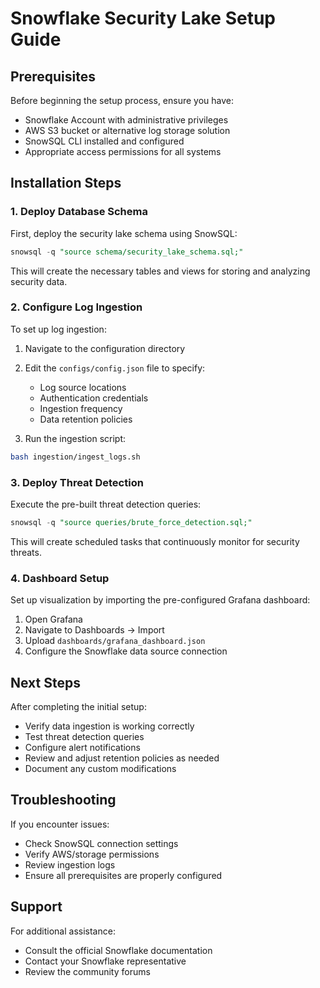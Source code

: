 # Snowflake Security Lake Setup Guide

## Prerequisites

Before beginning the setup process, ensure you have:

* Snowflake Account with administrative privileges
* AWS S3 bucket or alternative log storage solution
* SnowSQL CLI installed and configured
* Appropriate access permissions for all systems

## Installation Steps

### 1. Deploy Database Schema

First, deploy the security lake schema using SnowSQL:

```sql
snowsql -q "source schema/security_lake_schema.sql;"
```

This will create the necessary tables and views for storing and analyzing security data.

### 2. Configure Log Ingestion

To set up log ingestion:

1. Navigate to the configuration directory
2. Edit the `configs/config.json` file to specify:
   * Log source locations
   * Authentication credentials
   * Ingestion frequency
   * Data retention policies

3. Run the ingestion script:
```bash
bash ingestion/ingest_logs.sh
```

### 3. Deploy Threat Detection

Execute the pre-built threat detection queries:

```sql
snowsql -q "source queries/brute_force_detection.sql;"
```

This will create scheduled tasks that continuously monitor for security threats.

### 4. Dashboard Setup

Set up visualization by importing the pre-configured Grafana dashboard:

1. Open Grafana
2. Navigate to Dashboards → Import
3. Upload `dashboards/grafana_dashboard.json`
4. Configure the Snowflake data source connection

## Next Steps

After completing the initial setup:

* Verify data ingestion is working correctly
* Test threat detection queries
* Configure alert notifications
* Review and adjust retention policies as needed
* Document any custom modifications

## Troubleshooting

If you encounter issues:

* Check SnowSQL connection settings
* Verify AWS/storage permissions
* Review ingestion logs
* Ensure all prerequisites are properly configured

## Support

For additional assistance:
* Consult the official Snowflake documentation
* Contact your Snowflake representative
* Review the community forums